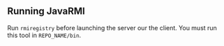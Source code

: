 ## Running JavaRMI

Run `rmiregistry` before launching the server our the client. You must run this tool in `REPO_NAME/bin`.